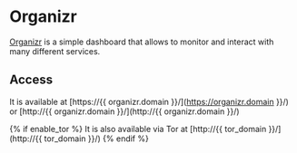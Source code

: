 # Organizr

[Organizr](https://lamarios.github.io/organizr2/) is a simple dashboard that allows to monitor and interact with many different services.

## Access

It is available at [https://{{ organizr.domain }}/](https://organizr.domain }}/) or [http://{{ organizr.domain }}/](http://{{ organizr.domain }}/)

{% if enable_tor %}
It is also available via Tor at [http://{{ tor_domain }}/](http://{{ tor_domain }}/)
{% endif %}
